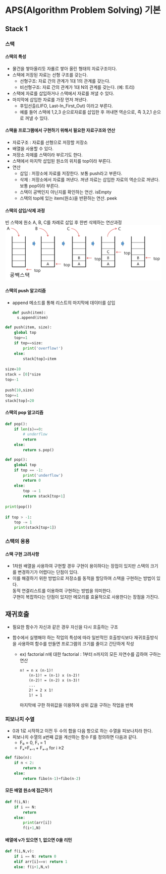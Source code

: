 ﻿# APS(Algorithm Problem Solving) 기본

## Stack 1

### 스택

#### 스택의 특성

- 물건을 쌓아올리듯 자룔르 쌓아 올린 형태의 자료구조이다.
- 스택에 저장된 자료는 선형 구조를 갖는다.
  - 선형구조: 자료 간의 관계가 1대 1의 관계를 갖는다.
  - 비선형구조: 자료 간의 관계가 1대 N의 관계를 갖는다. (예: 트리)
- 스택에 자료를 삽입하거나 스택에서 자료를 꺼낼 수 있다.
- 마지막에 삽입한 자료를 가장 먼저 꺼낸다.
  - 후입선출(LIFO, Last-In_First_Out) 이라고 부른다.
  - 예를 들어 스택에 1,2,3 순으로자료를 삽입한 후 꺼내면 역순으로, 즉 3,2,1 순으로 꺼낼 수 있다.

#### 스택을 프로그램에서 구현하기 위해서 필요한 자료구조와 연산

- 자료구조 : 자료를 선형으로 저장할 저장소
- 배열을 사용할 수 있다.
- 저장소 자체를 스택이라 부르기도 한다.
- 스택에서 마지막 삽입된 원소의 위치를 top이라 부른다.
- 연산
  - 삽입 : 저장소에 자료를 저장한다. 보통 push라고 부른다.
  - 삭제 : 저장소에서 자료를 꺼낸다. 꺼낸 자료는 삽입한 자료의 역순으로 꺼낸다. 보통 pop이라 부른다.
  - 스택이 공백인지 아닌지를 확인하는 연산. isEmpty
  - 스택의 top에 있는 item(원소)을 반환하는 연산. peek

#### 스택의 삽입/삭제 과정

빈 스택에 원소 A, B, C를 차례로 삽입 후 한번 삭제하는 연산과정
![alt text](Stack.png)

#### 스택의 push 알고리즘

- append 메소드를 통해 리스트의 마지막에 데이터를 삽입
  ```py
  def push(item):
    s.append(item)
  ```

```py
def push(item, size):
    global top
    top+=1
    if top==size:
        print('overflow!')
    else:
        stack[top]=item

size=10
stack = [0]*size
top=-1

push(10,size)
top+=1
stack[top]=20
```

#### 스택의 pop 알고리즘

```py
def pop():
    if len(s)==0:
        # underflow
        return
    else:
        return s.pop()
```

```py
def pop():
    global top
    if top == -1:
        print('underflow')
        return 0
    else:
        top -= 1
        return stack[top+1]

print(pop())

if top > -1:
    top -= 1
    print(stack[top+1])
```

### 스택의 응용

#### 스택 구현 고려사항

- 1차원 배열을 사용하여 구현할 경우 구현이 용이하다는 장접이 있지만 스택의 크기를 변경하기가 어렵다는 단점이 있다.
- 이를 해결하기 위한 방법으로 저장소를 동적을 할당하여 스택을 구현하는 방법이 있다.<br>동적 연결리스트를 이용하여 구현하는 방법을 의미한다.<br>구현이 복잡하다는 단점이 있지만 메모리를 효율적으로 사용한다는 장점을 가진다.

## 재귀호출

- 필요한 함수가 자신과 같은 경우 자신을 다시 호출하는 구조
- 함수에서 실행해야 하는 작업의 특성에 따라 일반적인 호출방식보다 재귀호출방식을 사용하여 함수를 만들면 프로그램의 크기를 줄이고 간단하게 작성

  - ex) factorial
    n에 대한 factorial : 1부터 n까지의 모든 자연수를 곱하여 구하는 연산

    ```
    n! = n x (n-1)!
        (n-1)! = (n-1) x (n-2)!
        (n-2)! = (n-2) x (n-3)!
        ...
        2! = 2 x 1!
        1! = 1
    ```

    마지막에 구한 하위값을 이용하여 상위 값을 구하는 작업을 반복

### 피보나치 수열

- 0과 1로 시작하고 이전 두 수의 합을 다음 항으로 하는 수열을 피보나치라 한다.
- 피보나치 수열의 a번째 값을 계산하는 함수 F를 정의하면 다음과 같다.
  - F₀ = 0, F₁ = 1
  - Fₐ=Fₐ₋₁ + Fₐ₋₂ for i ≥2

```py
def fibo(n):
    if n < 2:
        return n
    else:
        return fibo(n-1)+fibo(n-2)
```

#### 모든 배열 원소에 접근하기

```py
def f(i,N):
    if i == N:
        return
    else:
        print(arr[i])
        f(i+1,N)
```

#### 배열에 v가 있으면 1, 없으면 0을 리턴

```py
def f(i,N,v):
    if i == N: return 0
    elif arr[i]==v: return 1
    else: f(i+1,N,v)
```
